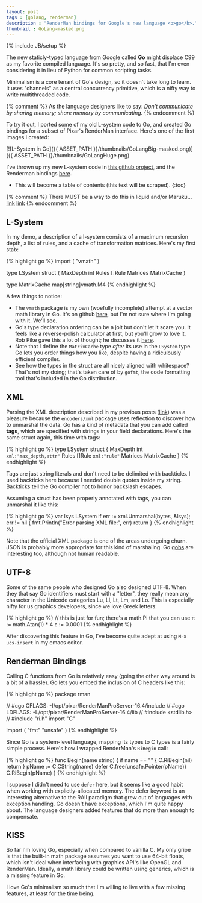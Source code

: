 ```yaml
---
layout: post
tags : [golang, renderman]
description : "RenderMan bindings for Google's new language <b>go</b>."
thumbnail : GoLang-masked.png
---
```

{% include JB/setup %}

The new staticly-typed language from Google called **Go** might displace C99 as my favorite compiled language.  It's so pretty, and so fast, that I'm even considering it in lieu of Python for common scripting tasks.

Minimalism is a core tenant of Go's design, so it doesn't take long to learn.  It uses "channels" as a central concurrency primitive, which is a nifty way to write multithreaded code.

{% comment %}
As the language designers like to say: *Don't communicate by sharing memory; share memory by communicating.* 
{% endcomment %}

To try it out, I ported some of my old L-system code to Go, and created Go bindings for a subset of Pixar's RenderMan interface.  Here's one of the first images I created:

[![L-System in Go]({{ ASSET_PATH }}/thumbnails/GoLangBig-masked.png)]({{ ASSET_PATH }}/thumbnails/GoLangHuge.png)

I've thrown up my new L-system code in [this github project](https://github.com/prideout/lsystem/tree/master/Go), and the Renderman bindings [here](https://github.com/prideout/gorman).

* This will become a table of contents (this text will be scraped).
{:toc}

{% comment %}
There MUST be a way to do this in liquid and/or Maruku...
<a href="#lsystem">link</a>
<a href="#xml">link</a>
{% endcomment %}

## L-System

In my demo, a description of a l-system consists of a maximum recursion depth, a list of rules, and a cache of transformation matrices.  Here's my first stab:

{% highlight go %}
import ( "vmath" )

type LSystem struct {
    MaxDepth int
    Rules    []Rule
    Matrices MatrixCache
}

type MatrixCache map[string]vmath.M4
{% endhighlight %}

A few things to notice:

*   The `vmath` package is my own (woefully incomplete) attempt at a vector math library in Go.  It's on github [here](https://github.com/prideout/govmath), but I'm not sure where I'm going with it.  We'll see.
*   Go's type declaration ordering can be a jolt but don't let it scare you.  It feels like a reverse-polish calculator at first, but you'll grow to love it. Rob Pike gave this a lot of thought; he discusses it [here](http://blog.golang.org/2010/07/gos-declaration-syntax.html).
*   Note that I define the `MatrixCache` type *after* its use in the `LSystem` type.  Go lets you order things how you like, despite having a ridiculously efficient compiler.
*   See how the types in the struct are all nicely aligned with whitespace?  That's not my doing; that's taken care of by `gofmt`, the code formatting tool that's included in the Go distribution.

## XML

Parsing the XML description described in my previous posts ([link](http://prideout.net/blog/?p=44#rules)) was a pleasure because the `encoders/xml` package uses reflection to discover how to unmarshal the data.  Go has a kind of metadata that you can add called **tags**, which are specified with strings in your field declarations.  Here's the same struct again, this time with tags:

{% highlight go %}
type LSystem struct {
    MaxDepth int    `xml:"max_depth,attr"`
    Rules    []Rule `xml:"rule"`
    Matrices MatrixCache
}
{% endhighlight %}

Tags are just string literals and don't need to be delimited with backticks.  I used backticks here because I needed double quotes inside my string.  Backticks tell the Go compiler not to honor backslash escapes.

Assuming a struct has been properly annotated with tags, you can unmarshal it like this:

{% highlight go %}
var lsys LSystem
if err := xml.Unmarshal(bytes, &lsys); err != nil {
    fmt.Println("Error parsing XML file:", err)
    return
}
{% endhighlight %}

Note that the official XML package is one of the areas undergoing churn.  JSON is probably more appropriate for this kind of marshaling.  Go [gobs](http://blog.golang.org/2011/03/gobs-of-data.html) are interesting too, although not human readable.

## UTF-8

Some of the same people who designed Go also designed UTF-8.  When they that say Go identifiers must start with a "letter", they really mean any character in the Unicode categories Lu, Ll, Lt, Lm, and Lo.  This is especially nifty for us graphics developers, since we love Greek letters:

{% highlight go %}
// this is just for fun; there's a math.Pi that you can use
π := math.Atan(1) * 4 
ε := 0.0001
{% endhighlight %}

After discovering this feature in Go, I've become quite adept at using `M-x ucs-insert` in my emacs editor.

## Renderman Bindings

Calling C functions from Go is relatively easy (going the other way around is a bit of a hassle).  Go lets you embed the inclusion of C headers like this:

{% highlight go %}
package rman

// #cgo CFLAGS: -I/opt/pixar/RenderManProServer-16.4/include
// #cgo LDFLAGS: -L/opt/pixar/RenderManProServer-16.4/lib
// #include <stdlib.h>
// #include "ri.h"
import "C"

import (
    "fmt"
    "unsafe"
)
{% endhighlight %}

Since Go is a system-level language, mapping its types to C types is a fairly simple process.  Here's how I wrapped RenderMan's `RiBegin` call:

{% highlight go %}
func Begin(name string) {
    if name == "" {
        C.RiBegin(nil)
        return
    }
    pName := C.CString(name)
    defer C.free(unsafe.Pointer(pName))
    C.RiBegin(pName)
}
{% endhighlight %}

I suppose I didn't need to use `defer` here, but it seems like a good habit when working with explictly-allocated memory. The defer keyword is an interesting alternative to the RAII paradigm that grew out of languages with exception handling.  Go doesn't have exceptions, which I'm quite happy about.  The language designers added features that do more than enough to compensate.

## KISS

So far I'm loving Go, especially when compared to vanilla C.  My only gripe is that the built-in math package assumes you want to use 64-bit floats, which isn't ideal when interfacing with graphics API's like OpenGL and RenderMan.  Ideally, a math library could be written using generics, which is a missing feature in Go.

I love Go's minimalism so much that I'm willing to live with a few missing features, at least for the time being.
